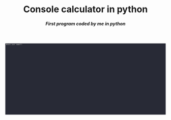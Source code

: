 <h1 align="center">Console calculator in python</h2>
<h5 align="center">First program coded by me in python</h5>
<br />
<p align="center">
<img src="https://github.com/IsolatedThinker117/PythonCalculator/blob/main/img/Calculator.jpg">
</p>
